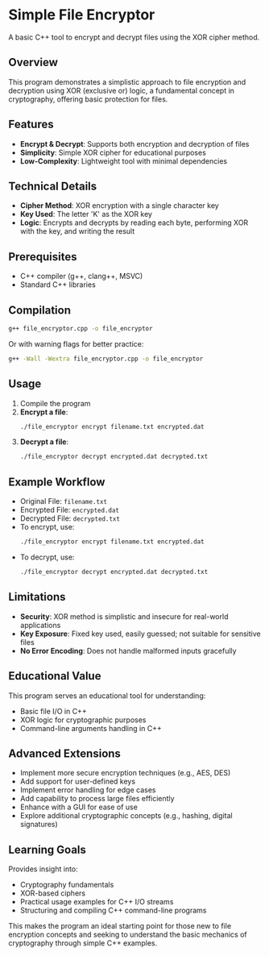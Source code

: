 # Simple File Encryptor

A basic C++ tool to encrypt and decrypt files using the XOR cipher method.

## Overview

This program demonstrates a simplistic approach to file encryption and decryption using XOR (exclusive or) logic, a fundamental concept in cryptography, offering basic protection for files.

## Features
- **Encrypt & Decrypt**: Supports both encryption and decryption of files
- **Simplicity**: Simple XOR cipher for educational purposes
- **Low-Complexity**: Lightweight tool with minimal dependencies

## Technical Details
- **Cipher Method**: XOR encryption with a single character key
- **Key Used**: The letter 'K' as the XOR key
- **Logic**: Encrypts and decrypts by reading each byte, performing XOR with the key, and writing the result

## Prerequisites
- C++ compiler (g++, clang++, MSVC)
- Standard C++ libraries

## Compilation
```bash
g++ file_encryptor.cpp -o file_encryptor
```
Or with warning flags for better practice:
```bash
g++ -Wall -Wextra file_encryptor.cpp -o file_encryptor
```

## Usage
1. Compile the program
2. **Encrypt a file**:
   ```bash
   ./file_encryptor encrypt filename.txt encrypted.dat
   ```
3. **Decrypt a file**:
   ```bash
   ./file_encryptor decrypt encrypted.dat decrypted.txt
   ```

## Example Workflow
- Original File: `filename.txt`
- Encrypted File: `encrypted.dat`
- Decrypted File: `decrypted.txt`
- To encrypt, use:
  ```bash
  ./file_encryptor encrypt filename.txt encrypted.dat
  ```
- To decrypt, use:
  ```bash
  ./file_encryptor decrypt encrypted.dat decrypted.txt
  ```

## Limitations
- **Security**: XOR method is simplistic and insecure for real-world applications
- **Key Exposure**: Fixed key used, easily guessed; not suitable for sensitive files
- **No Error Encoding**: Does not handle malformed inputs gracefully

## Educational Value
This program serves an educational tool for understanding:
- Basic file I/O in C++
- XOR logic for cryptographic purposes
- Command-line arguments handling in C++

## Advanced Extensions
- Implement more secure encryption techniques (e.g., AES, DES)
- Add support for user-defined keys
- Implement error handling for edge cases
- Add capability to process large files efficiently
- Enhance with a GUI for ease of use
- Explore additional cryptographic concepts (e.g., hashing, digital signatures)

## Learning Goals
Provides insight into:
- Cryptography fundamentals
- XOR-based ciphers
- Practical usage examples for C++ I/O streams
- Structuring and compiling C++ command-line programs

This makes the program an ideal starting point for those new to file encryption concepts and seeking to understand the basic mechanics of cryptography through simple C++ examples.
